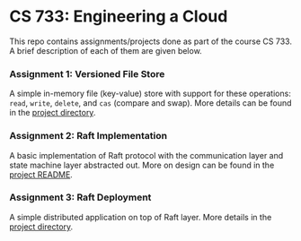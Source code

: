 # CS 733: Engineering a Cloud

This repo contains assignments/projects done as part of the course CS 733.
A brief description of each of them are given below.

### Assignment 1: Versioned File Store

A simple in-memory file (key-value) store with support for these operations:
`read`, `write`, `delete`, and `cas` (compare and swap). More details can be
found in the [project directory](./assignment1).

### Assignment 2: Raft Implementation

A basic implementation of Raft protocol with the communication layer and state
machine layer abstracted out. More on design can be found in the [project
README](./assignment2/README.md).

### Assignment 3: Raft Deployment

A simple distributed application on top of Raft layer. More details in the
[project directory](./assignment3).
